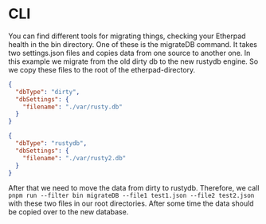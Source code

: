 # CLI

You can find different tools for migrating things, checking your Etherpad health in the bin directory.
One of these is the migrateDB command. It takes two settings.json files and copies data from one source to another one.
In this example we migrate from the old dirty db to the new rustydb engine. So we copy these files to the root of the etherpad-directory.

````json
{
  "dbType": "dirty",
  "dbSettings": {
    "filename": "./var/rusty.db"
  }
}
````



````json
{
  "dbType": "rustydb",
  "dbSettings": {
    "filename": "./var/rusty2.db"
  }
}
````


After that we need to move the data from dirty to rustydb.
Therefore, we call `pnpm run --filter bin migrateDB --file1 test1.json --file2 test2.json` with these two files in our root directories. After some time the data should be copied over to the new database.
